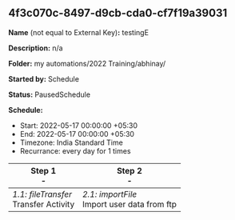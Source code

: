 ## 4f3c070c-8497-d9cb-cda0-cf7f19a39031

**Name** (not equal to External Key)**:** testingE

**Description:** n/a

**Folder:** my automations/2022 Training/abhinay/

**Started by:** Schedule

**Status:** PausedSchedule

**Schedule:**

* Start: 2022-05-17 00:00:00 +05:30
* End: 2022-05-17 00:00:00 +05:30
* Timezone:  India Standard Time
* Recurrance: every  day for 1 times

| Step 1<br>_-_ | Step 2<br>_-_ |
| --- | --- |
| _1.1: fileTransfer_<br>Transfer Activity | _2.1: importFile_<br>Import user data from ftp |
